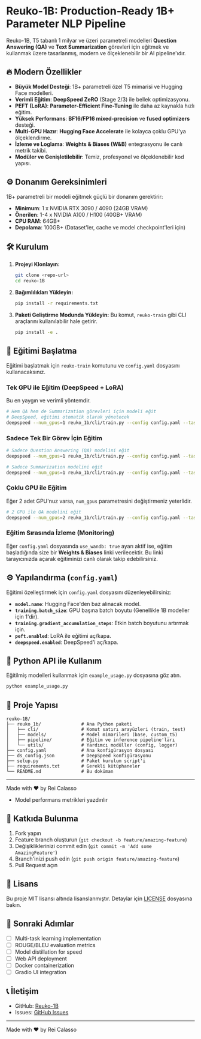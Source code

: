 # Reuko-1B: Production-Ready 1B+ Parameter NLP Pipeline

Reuko-1B, T5 tabanlı 1 milyar ve üzeri parametreli modelleri **Question Answering (QA)** ve **Text Summarization** görevleri için eğitmek ve kullanmak üzere tasarlanmış, modern ve ölçeklenebilir bir AI pipeline'ıdır.

## 🔥 Modern Özellikler

- **Büyük Model Desteği**: 1B+ parametreli özel T5 mimarisi ve Hugging Face modelleri.
- **Verimli Eğitim**: **DeepSpeed ZeRO** (Stage 2/3) ile bellek optimizasyonu.
- **PEFT (LoRA)**: **Parameter-Efficient Fine-Tuning** ile daha az kaynakla hızlı eğitim.
- **Yüksek Performans**: **BF16/FP16 mixed-precision** ve **fused optimizers** desteği.
- **Multi-GPU Hazır**: **Hugging Face Accelerate** ile kolayca çoklu GPU'ya ölçeklendirme.
- **İzleme ve Loglama**: **Weights & Biases (W&B)** entegrasyonu ile canlı metrik takibi.
- **Modüler ve Genişletilebilir**: Temiz, profesyonel ve ölçeklenebilir kod yapısı.

## ⚙️ Donanım Gereksinimleri

1B+ parametreli bir modeli eğitmek güçlü bir donanım gerektirir:

- **Minimum**: 1 x NVIDIA RTX 3090 / 4090 (24GB VRAM)
- **Önerilen**: 1-4 x NVIDIA A100 / H100 (40GB+ VRAM)
- **CPU RAM**: 64GB+
- **Depolama**: 100GB+ (Dataset'ler, cache ve model checkpoint'leri için)

## 🛠️ Kurulum

1.  **Projeyi Klonlayın:**
    ```bash
    git clone <repo-url>
    cd reuko-1B
    ```

2.  **Bağımlılıkları Yükleyin:**
    ```bash
    pip install -r requirements.txt
    ```

3.  **Paketi Geliştirme Modunda Yükleyin:**
    Bu komut, `reuko-train` gibi CLI araçlarını kullanılabilir hale getirir.
    ```bash
    pip install -e .
    ```

## 🚀 Eğitimi Başlatma

Eğitimi başlatmak için `reuko-train` komutunu ve `config.yaml` dosyasını kullanacaksınız.

### Tek GPU ile Eğitim (DeepSpeed + LoRA)

Bu en yaygın ve verimli yöntemdir.

```bash
# Hem QA hem de Summarization görevleri için modeli eğit
# DeepSpeed, eğitimi otomatik olarak yönetecek
deepspeed --num_gpus=1 reuko_1b/cli/train.py --config config.yaml --task both
```

### Sadece Tek Bir Görev İçin Eğitim

```bash
# Sadece Question Answering (QA) modelini eğit
deepspeed --num_gpus=1 reuko_1b/cli/train.py --config config.yaml --task qa

# Sadece Summarization modelini eğit
deepspeed --num_gpus=1 reuko_1b/cli/train.py --config config.yaml --task summarization
```

### Çoklu GPU ile Eğitim

Eğer 2 adet GPU'nuz varsa, `num_gpus` parametresini değiştirmeniz yeterlidir.

```bash
# 2 GPU ile QA modelini eğit
deepspeed --num_gpus=2 reuko_1b/cli/train.py --config config.yaml --task qa
```

### Eğitim Sırasında İzleme (Monitoring)

Eğer `config.yaml` dosyasında `use_wandb: true` ayarı aktif ise, eğitim başladığında size bir **Weights & Biases** linki verilecektir. Bu linki tarayıcınızda açarak eğitiminizi canlı olarak takip edebilirsiniz.

## ⚙️ Yapılandırma (`config.yaml`)

Eğitimi özelleştirmek için `config.yaml` dosyasını düzenleyebilirsiniz:

- **`model.name`**: Hugging Face'den baz alınacak model.
- **`training.batch_size`**: GPU başına batch boyutu (Genellikle 1B modeller için 1'dir).
- **`training.gradient_accumulation_steps`**: Etkin batch boyutunu artırmak için.
- **`peft.enabled`**: LoRA ile eğitimi aç/kapa.
- **`deepspeed.enabled`**: DeepSpeed'i aç/kapa.

## 🐍 Python API ile Kullanım

Eğitilmiş modelleri kullanmak için `example_usage.py` dosyasına göz atın.

```bash
python example_usage.py
```

## 📁 Proje Yapısı

```
reuko-1B/
├── reuko_1b/               # Ana Python paketi
│   ├── cli/                # Komut satırı arayüzleri (train, test)
│   ├── models/             # Model mimarileri (base, custom_t5)
│   ├── pipeline/           # Eğitim ve inference pipeline'ları
│   └── utils/              # Yardımcı modüller (config, logger)
├── config.yaml             # Ana konfigürasyon dosyası
├── ds_config.json          # DeepSpeed konfigürasyonu
├── setup.py                # Paket kurulum script'i
├── requirements.txt        # Gerekli kütüphaneler
└── README.md               # Bu doküman
```
---

Made with ❤️ by Rei Calasso
- Model performans metrikleri yazdırılır

## 🤝 Katkıda Bulunma

1. Fork yapın
2. Feature branch oluşturun (`git checkout -b feature/amazing-feature`)
3. Değişikliklerinizi commit edin (`git commit -m 'Add some AmazingFeature'`)
4. Branch'inizi push edin (`git push origin feature/amazing-feature`)
5. Pull Request açın

## 📄 Lisans

Bu proje MIT lisansı altında lisanslanmıştır. Detaylar için [LICENSE](LICENSE) dosyasına bakın.

## 🚀 Sonraki Adımlar

- [ ] Multi-task learning implementation
- [ ] ROUGE/BLEU evaluation metrics
- [ ] Model distillation for speed
- [ ] Web API deployment
- [ ] Docker containerization
- [ ] Gradio UI integration

## 📞 İletişim

- GitHub: [Reuko-1B](https://github.com/your-username/reuko-1B)
- Issues: [GitHub Issues](https://github.com/your-username/reuko-1B/issues)

---

Made with ❤️ by Rei Calasso
